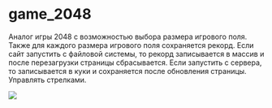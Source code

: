 # game_2048

Аналог игры 2048 с возможностью выбора размера игрового поля. Также для каждого размера игрового поля сохраняется рекорд. Если сайт запустить с файловой системы, то рекорд записывается в массив и после перезагрузки страницы сбрасывается. Если запустить с сервера, то записывается в куки и сохраняется после обновления страницы. Управлять стрелками.

![](https://user-images.githubusercontent.com/36445648/39095019-1a6ae42e-4642-11e8-84e0-3634b3b69df6.png)
